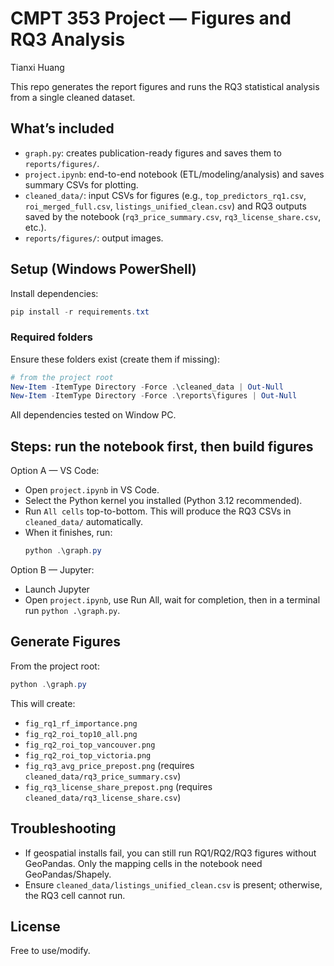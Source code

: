 # CMPT 353 Project — Figures and RQ3 Analysis
Tianxi Huang

This repo generates the report figures and runs the RQ3 statistical analysis from a single cleaned dataset.

## What’s included
- `graph.py`: creates publication-ready figures and saves them to `reports/figures/`.
- `project.ipynb`: end-to-end notebook (ETL/modeling/analysis) and saves summary CSVs for plotting.
- `cleaned_data/`: input CSVs for figures (e.g., `top_predictors_rq1.csv`, `roi_merged_full.csv`, `listings_unified_clean.csv`) and RQ3 outputs saved by the notebook (`rq3_price_summary.csv`, `rq3_license_share.csv`, etc.).
- `reports/figures/`: output images.

## Setup (Windows PowerShell)
Install dependencies:
   ```powershell
   pip install -r requirements.txt
   ```
### Required folders
Ensure these folders exist (create them if missing):
```powershell
# from the project root
New-Item -ItemType Directory -Force .\cleaned_data | Out-Null
New-Item -ItemType Directory -Force .\reports\figures | Out-Null
```
All dependencies tested on Window PC.

## Steps: run the notebook first, then build figures
Option A — VS Code:
- Open `project.ipynb` in VS Code.
- Select the Python kernel you installed (Python 3.12 recommended).
- Run `All cells` top-to-bottom. This will produce the RQ3 CSVs in `cleaned_data/` automatically.
- When it finishes, run:
   ```powershell
   python .\graph.py
   ```

Option B — Jupyter:
- Launch Jupyter
- Open `project.ipynb`, use Run All, wait for completion, then in a terminal run `python .\graph.py`.

## Generate Figures
From the project root:
```powershell
python .\graph.py
```
This will create:
- `fig_rq1_rf_importance.png`
- `fig_rq2_roi_top10_all.png`
- `fig_rq2_roi_top_vancouver.png`
- `fig_rq2_roi_top_victoria.png`
- `fig_rq3_avg_price_prepost.png` (requires `cleaned_data/rq3_price_summary.csv`)
- `fig_rq3_license_share_prepost.png` (requires `cleaned_data/rq3_license_share.csv`)

## Troubleshooting
- If geospatial installs fail, you can still run RQ1/RQ2/RQ3 figures without GeoPandas. Only the mapping cells in the notebook need GeoPandas/Shapely.
- Ensure `cleaned_data/listings_unified_clean.csv` is present; otherwise, the RQ3 cell cannot run.

## License
Free to use/modify.


